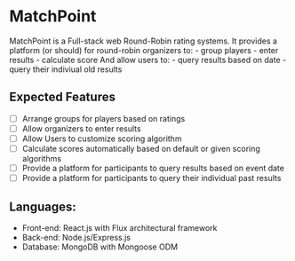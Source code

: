 # MatchPoint
MatchPoint is a Full-stack web Round-Robin rating systems. It provides a platform (or should) for round-robin organizers to: 
	- group players 
	- enter results 
	- calculate score
And allow users to:
	- query results based on date
	- query their indiviual old results

## Expected Features
 - [ ] Arrange groups for players based on ratings
 - [ ] Allow organizers to enter results
 - [ ] Allow Users to customize scoring algorithm
 - [ ] Calculate scores automatically based on default or given scoring algorithms
 - [ ] Provide a platform for participants to query results based on event date
 - [ ] Provide a platform for participants to query their individual past results

## Languages:
 - Front-end: React.js with Flux architectural framework
 - Back-end: Node.js/Express.js
 - Database: MongoDB with Mongoose ODM

